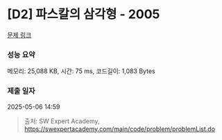 # [D2] 파스칼의 삼각형 - 2005 

[문제 링크](https://swexpertacademy.com/main/code/problem/problemDetail.do?contestProbId=AV5P0-h6Ak4DFAUq) 

### 성능 요약

메모리: 25,088 KB, 시간: 75 ms, 코드길이: 1,083 Bytes

### 제출 일자

2025-05-06 14:59



> 출처: SW Expert Academy, https://swexpertacademy.com/main/code/problem/problemList.do